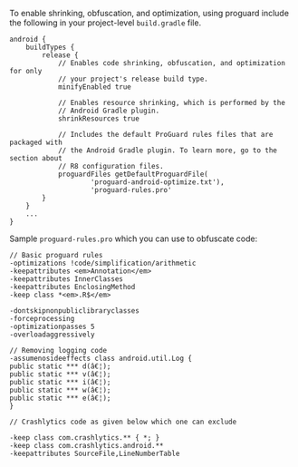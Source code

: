 
To enable shrinking, obfuscation, and optimization, using proguard include the following in your project-level `build.gradle` file.


    android {
        buildTypes {
            release {
                // Enables code shrinking, obfuscation, and optimization for only
                // your project's release build type.
                minifyEnabled true

                // Enables resource shrinking, which is performed by the
                // Android Gradle plugin.
                shrinkResources true

                // Includes the default ProGuard rules files that are packaged with
                // the Android Gradle plugin. To learn more, go to the section about
                // R8 configuration files.
                proguardFiles getDefaultProguardFile(
                        'proguard-android-optimize.txt'),
                        'proguard-rules.pro'
            }
        }
        ...
    }


Sample `proguard-rules.pro` which you can use to obfuscate code:


    // Basic proguard rules
    -optimizations !code/simplification/arithmetic
    -keepattributes <em>Annotation</em>
    -keepattributes InnerClasses
    -keepattributes EnclosingMethod
    -keep class *<em>.R$</em>

    -dontskipnonpubliclibraryclasses
    -forceprocessing
    -optimizationpasses 5
    -overloadaggressively

    // Removing logging code
    -assumenosideeffects class android.util.Log {
    public static *** d(â€¦);
    public static *** v(â€¦);
    public static *** i(â€¦);
    public static *** w(â€¦);
    public static *** e(â€¦);
    }

    // Crashlytics code as given below which one can exclude

    -keep class com.crashlytics.** { *; }
    -keep class com.crashlytics.android.**
    -keepattributes SourceFile,LineNumberTable

